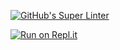 [![GitHub's Super Linter](https://github.com/GustheGeneral/GustheGeneral/workflows/GitHub's%20Super%20Linter/badge.svg)](https://github.com/GustheGeneral/GustheGeneral/actions)


[![Run on Repl.it](https://repl.it/badge/github/GustheGeneral/GustheGeneral)](https://repl.it/github/GustheGeneral/GustheGeneral) 



